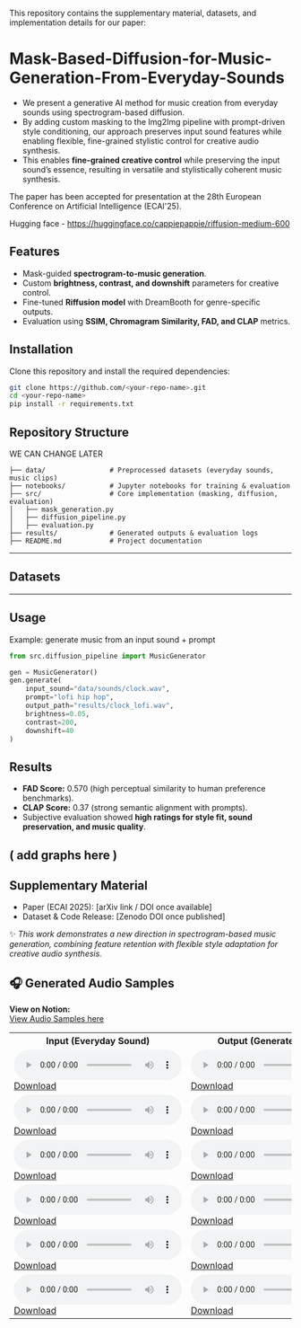This repository contains the supplementary material, datasets, and implementation details for our paper:

# Mask-Based-Diffusion-for-Music-Generation-From-Everyday-Sounds

- We present a generative AI method for music creation from everyday sounds using spectrogram-based diffusion.
- By adding custom masking to the Img2Img pipeline with prompt-driven style conditioning, our approach preserves input sound features while enabling flexible, fine-grained stylistic control for creative audio synthesis.
- This enables **fine-grained creative control** while preserving the input sound’s essence, resulting in versatile and stylistically coherent music synthesis.

The paper has been accepted for presentation at the 28th European Conference on Artificial Intelligence (ECAI'25).

Hugging face - https://huggingface.co/cappiepappie/riffusion-medium-600

## Features

- Mask-guided **spectrogram-to-music generation**.
- Custom **brightness, contrast, and downshift** parameters for creative control.
- Fine-tuned **Riffusion model** with DreamBooth for genre-specific outputs.
- Evaluation using **SSIM, Chromagram Similarity, FAD, and CLAP** metrics.

## Installation

Clone this repository and install the required dependencies:

```bash
git clone https://github.com/<your-repo-name>.git
cd <your-repo-name>
pip install -r requirements.txt
```

## Repository Structure

WE CAN CHANGE LATER

```
├── data/                # Preprocessed datasets (everyday sounds, music clips)
├── notebooks/           # Jupyter notebooks for training & evaluation
├── src/                 # Core implementation (masking, diffusion, evaluation)
│   ├── mask_generation.py
│   ├── diffusion_pipeline.py
│   ├── evaluation.py
├── results/             # Generated outputs & evaluation logs
├── README.md            # Project documentation
```

---

## Datasets

---


##  Usage

Example: generate music from an input sound + prompt

```python
from src.diffusion_pipeline import MusicGenerator

gen = MusicGenerator()
gen.generate(
    input_sound="data/sounds/clock.wav",
    prompt="lofi hip hop",
    output_path="results/clock_lofi.wav",
    brightness=0.05,
    contrast=200,
    downshift=40
)
```

## Results

- **FAD Score:** 0.570 (high perceptual similarity to human preference benchmarks).
- **CLAP Score:** 0.37 (strong semantic alignment with prompts).
- Subjective evaluation showed **high ratings for style fit, sound preservation, and music quality**.

## ( add graphs here )

## Supplementary Material

- Paper (ECAI 2025): \[arXiv link / DOI once available]
- Dataset & Code Release: \[Zenodo DOI once published]

✨ _This work demonstrates a new direction in spectrogram-based music generation, combining feature retention with flexible style adaptation for creative audio synthesis._

## 🎧 Generated Audio Samples

**View on Notion:**  
[View Audio Samples here]([https://www.notion.so/Output-195b1c1a93fc809c9e97d00050a2926a](https://scandalous-baritone-3ee.notion.site/Output-195b1c1a93fc809c9e97d00050a2926a))

<table>
  <tr>
    <th>Input (Everyday Sound)</th>
    <th>Output (Generated Music)</th>
  </tr>
  <tr>
    <td>
      <audio controls>
        <source src="Samples/everyday_sound/clock_tick.wav" type="audio/wav">
        Your browser does not support the audio element.
      </audio>
      <br>
      <a href="Samples/everyday_sound/clock_tick.wav" download>Download</a>
    </td>
    <td>
      <audio controls>
        <source src="Samples/generated_music/sample1_output.wav" type="audio/wav">
        Your browser does not support the audio element.
      </audio>
      <br>
      <a href="Samples/generated_music/sample1_output.wav" download>Download</a>
    </td>
  </tr>
  <tr>
    <td>
      <audio controls>
        <source src="Samples/everyday_sound/sample2_input.wav" type="audio/wav">
        Your browser does not support the audio element.
      </audio>
      <br>
      <a href="Samples/everyday_sound/sample2_input.wav" download>Download</a>
    </td>
    <td>
      <audio controls>
        <source src="Samples/generated_music/sample2_output.wav" type="audio/wav">
        Your browser does not support the audio element.
      </audio>
      <br>
      <a href="Samples/generated_music/sample2_output.wav" download>Download</a>
    </td>
  </tr>
  <tr>
    <td>
      <audio controls>
        <source src="Samples/everyday_sound/sample3_input.wav" type="audio/wav">
        Your browser does not support the audio element.
      </audio>
      <br>
      <a href="Samples/everyday_sound/sample3_input.wav" download>Download</a>
    </td>
    <td>
      <audio controls>
        <source src="Samples/generated_music/sample3_output.wav" type="audio/wav">
        Your browser does not support the audio element.
      </audio>
      <br>
      <a href="Samples/generated_music/sample3_output.wav" download>Download</a>
    </td>
  </tr>
  <tr>
    <td>
      <audio controls>
        <source src="Samples/everyday_sound/sample4_input.wav" type="audio/wav">
        Your browser does not support the audio element.
      </audio>
      <br>
      <a href="Samples/everyday_sound/sample4_input.wav" download>Download</a>
    </td>
    <td>
      <audio controls>
        <source src="Samples/generated_music/sample4_output.wav" type="audio/wav">
        Your browser does not support the audio element.
      </audio>
      <br>
      <a href="Samples/generated_music/sample4_output.wav" download>Download</a>
    </td>
  </tr>
  <tr>
    <td>
      <audio controls>
        <source src="Samples/everyday_sound/sample5_input.wav" type="audio/wav">
        Your browser does not support the audio element.
      </audio>
      <br>
      <a href="Samples/everyday_sound/sample5_input.wav" download>Download</a>
    </td>
    <td>
      <audio controls>
        <source src="Samples/generated_music/sample5_output.wav" type="audio/wav">
        Your browser does not support the audio element.
      </audio>
      <br>
      <a href="Samples/generated_music/sample5_output.wav" download>Download</a>
    </td>
  </tr>
  <tr>
    <td>
      <audio controls>
        <source src="Samples/everyday_sound/sample6_input.wav" type="audio/wav">
        Your browser does not support the audio element.
      </audio>
      <br>
      <a href="Samples/everyday_sound/sample6_input.wav" download>Download</a>
    </td>
    <td>
      <audio controls>
        <source src="Samples/generated_music/sample6_output.wav" type="audio/wav">
        Your browser does not support the audio element.
      </audio>
      <br>
      <a href="Samples/generated_music/sample6_output.wav" download>Download</a>
       </td>
  </tr>
</table>
